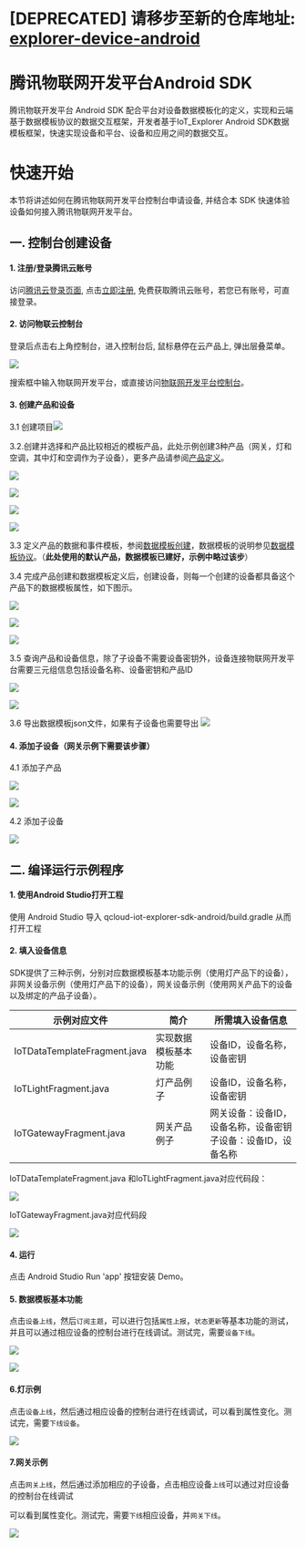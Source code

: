 # [DEPRECATED] 请移步至新的仓库地址: [explorer-device-android](https://github.com/tencentyun/iot-device-android/tree/master/explorer-device-android)

# 腾讯物联网开发平台Android SDK
腾讯物联开发平台 Android SDK 配合平台对设备数据模板化的定义，实现和云端基于数据模板协议的数据交互框架，开发者基于IoT_Explorer Android SDK数据模板框架，快速实现设备和平台、设备和应用之间的数据交互。

# 快速开始
本节将讲述如何在腾讯物联网开发平台控制台申请设备, 并结合本 SDK 快速体验设备如何接入腾讯物联网开发平台。

## 一. 控制台创建设备

#### 1. 注册/登录腾讯云账号
访问[腾讯云登录页面](https://cloud.tencent.com/login?s_url=https%3A%2F%2Fcloud.tencent.com%2F), 点击[立即注册](https://cloud.tencent.com/register?s_url=https%3A%2F%2Fcloud.tencent.com%2F), 免费获取腾讯云账号，若您已有账号，可直接登录。

#### 2. 访问物联云控制台
登录后点击右上角控制台，进入控制台后, 鼠标悬停在云产品上, 弹出层叠菜单。

![](https://main.qcloudimg.com/raw/ec85d26d1dbef9c90c4a2462f3204403.jpg
)

搜索框中输入物联网开发平台，或直接访问[物联网开发平台控制台](https://console.cloud.tencent.com/iotexplorer)。

#### 3. 创建产品和设备

3.1 创建项目![](https://main.qcloudimg.com/raw/68b086b04d78339d336db8494b1b1033.jpg)

3.2.创建并选择和产品比较相近的模板产品，此处示例创建3种产品（网关，灯和空调，其中灯和空调作为子设备），更多产品请参阅[产品定义](https://cloud.tencent.com/document/product/1081/34739?!preview&!editLang=zh)。

![](https://main.qcloudimg.com/raw/82d66efc51c9b5d598231c198eed28aa.jpg)

![](https://main.qcloudimg.com/raw/6ec31ad280be850aaf4f5c8308647141.jpg)

![](https://main.qcloudimg.com/raw/694bbe63521ef4f4730eb89d151ed164.jpg)

![](https://main.qcloudimg.com/raw/7d1da93fffe9e0aa5f72a8b48e18b710.jpg)

3.3 定义产品的数据和事件模板，参阅[数据模板创建](https://cloud.tencent.com/document/product/1081/34739?!preview&!editLang=zh#.E6.95.B0.E6.8D.AE.E6.A8.A1.E6.9D.BF)，数据模板的说明参见[数据模板协议](https://cloud.tencent.com/document/product/1081/34916?!preview&!editLang=zh)。（**此处使用的默认产品，数据模板已建好，示例中略过该步**）

3.4 完成产品创建和数据模板定义后，创建设备，则每一个创建的设备都具备这个产品下的数据模板属性，如下图示。

![](https://main.qcloudimg.com/raw/7d05e54fdaf8520c481f375456298257.jpg)

![](https://main.qcloudimg.com/raw/2adee7ee3b7dba94326b96316020755f.jpg)

![](https://main.qcloudimg.com/raw/43201a6ceba57ce8e21381a340c0abfc.jpg)

3.5 查询产品和设备信息，除了子设备不需要设备密钥外，设备连接物联网开发平台需要三元组信息包括设备名称、设备密钥和产品ID

![](https://main.qcloudimg.com/raw/a4f19b2bcaef9f348b24bef35dcab8dc.jpg)

![](https://main.qcloudimg.com/raw/c49b49888af552f29820a3ae1381cf9d.jpg)

3.6 导出数据模板json文件，如果有子设备也需要导出
![](https://main.qcloudimg.com/raw/b0a65a222d1911d71c5893755ede611b.jpg)

#### 4. 添加子设备（网关示例下需要该步骤）

4.1 添加子产品

![](https://main.qcloudimg.com/raw/f0caff57f2ada4bcbd0593344c2b8edd.jpg)

![](https://main.qcloudimg.com/raw/8448010dceb40e792c3fa89d00171448.png)

4.2 添加子设备

![](https://main.qcloudimg.com/raw/782b89420533a3f132304c6e36f1fd56.jpg)

## 二. 编译运行示例程序

#### 1. 使用Android Studio打开工程
使用 Android Studio 导入 qcloud-iot-explorer-sdk-android/build.gradle 从而打开工程

#### 2. 填入设备信息

SDK提供了三种示例，分别对应数据模板基本功能示例（使用灯产品下的设备），非网关设备示例（使用灯产品下的设备），网关设备示例（使用网关产品下的设备以及绑定的产品子设备）。

| 示例对应文件                 | 简介                 | 所需填入设备信息                                             |
| ---------------------------- | -------------------- | ------------------------------------------------------------ |
| IoTDataTemplateFragment.java | 实现数据模板基本功能 | 设备ID，设备名称，设备密钥                                   |
| IoTLightFragment.java        | 灯产品例子           | 设备ID，设备名称，设备密钥                                   |
| IoTGatewayFragment.java      | 网关产品例子         | 网关设备：设备ID，设备名称，设备密钥<br />子设备：设备ID，设备名称 |

IoTDataTemplateFragment.java  和IoTLightFragment.java对应代码段：

![](https://main.qcloudimg.com/raw/6933b83d0a7af12558ca749922a3d0b7.jpg)

IoTGatewayFragment.java对应代码段

![](https://main.qcloudimg.com/raw/fcbf3f04b24e0bdee9c1238365770ecb.jpg)

#### 4. 运行
点击 Android Studio Run 'app' 按钮安装 Demo。

#### 5. 数据模板基本功能

点击`设备上线`，然后`订阅主题`，可以进行包括`属性上报`，`状态更新`等基本功能的测试，并且可以通过相应设备的控制台进行在线调试。测试完，需要`设备下线`。

![](https://main.qcloudimg.com/raw/f39f0086c460e6a69e31dff799699e8a.jpg)

![](https://main.qcloudimg.com/raw/a2563026883b1af1555668c3e196d1af.jpg)

#### 6.灯示例

点击`设备上线`，然后通过相应设备的控制台进行在线调试，可以看到属性变化。测试完，需要`下线设备`。

![](https://main.qcloudimg.com/raw/bfb53d1431e30ad4eac419b1348fb119.jpg)

#### 7.网关示例

点击`网关上线`，然后通过添加相应的子设备，点击相应设备`上线`可以通过对应设备的控制台在线调试

可以看到属性变化。测试完，需要`下线`相应设备，并`网关下线`。

![](https://main.qcloudimg.com/raw/5aff99be6b1fdadaf2d57380eaf926f3.jpg)

